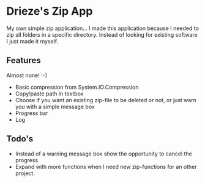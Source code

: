 # Drieze's Zip App

My own simple zip application... I made this application because I needed to zip all folders in a specific directory. Instead of looking for existing software I just made it myself.

## Features

Almost none! :-)

-	Basic compression from System.IO.Compression
-	Copy/paste path in textbox
-	Choose if you want an existing zip-file to be deleted or not, or just warn you with a simple message box
-	Progress bar
-	Log

## Todo's
- Instead of a warning message box show the opportunity to cancel the progress.
-	Expand with more functions when I need new zip-functions for an other project.

